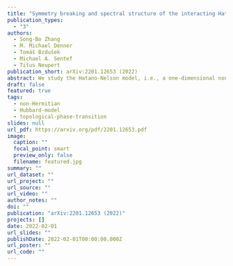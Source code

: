 ```yaml
---
title: "Symmetry breaking and spectral structure of the interacting Hatano-Nelson model"
publication_types:
  - "3"
authors:
  - Song-Bo Zhang
  - M. Michael Denner
  - Tomáš Bzdušek
  - Michael A. Sentef
  - Titus Neupert
publication_short: arXiv:2201.12653 (2022)
abstract: We study the Hatano-Nelson model, i.e., a one-dimensional non-Hermitian chain of spinless fermions with nearest-neighbor nonreciprocal hopping, in the presence of repulsive nearest-neighbor interactions. At half-filling, we find two $\mathcal{PT}$ transitions, as the interaction strength increases. The first transition is marked by an exceptional point between the first and the second excited state in a finite-size system and is a first-order symmetry-breaking transition into a charge density wave regime. Persistent currents characteristic of the Hatano-Nelson model abruptly vanish at the transition. The second transition happens at a critical interaction strength that scales with the system size and can thus only be observed in finite-size systems. It is characterized by a collapse of all energy eigenvalues onto the real axis. We further show that in a strong interaction regime, but away from half-filling, the many-body spectrum shows point gaps with nontrivial winding numbers, akin to the topological properties of the single-particle spectrum of the Hatano-Nelson chain. Our results contribute to an understanding of fermionic many-body systems with non-Hermitian Hamiltonians.
draft: false
featured: true
tags:
  - non-Hermitian
  - Hubbard-model
  - topological-phase-transition
slides: null
url_pdf: https://arxiv.org/pdf/2201.12653.pdf
image:
  caption: ""
  focal_point: smart
  preview_only: false
  filename: featured.jpg
summary: ""
url_dataset: ""
url_project: ""
url_source: ""
url_video: ""
author_notes: ""
doi: ""
publication: "arXiv:2201.12653 (2022)"
projects: []
date: 2022-02-01
url_slides: ""
publishDate: 2022-02-01T00:00:00.000Z
url_poster: ""
url_code: ""
---
```

